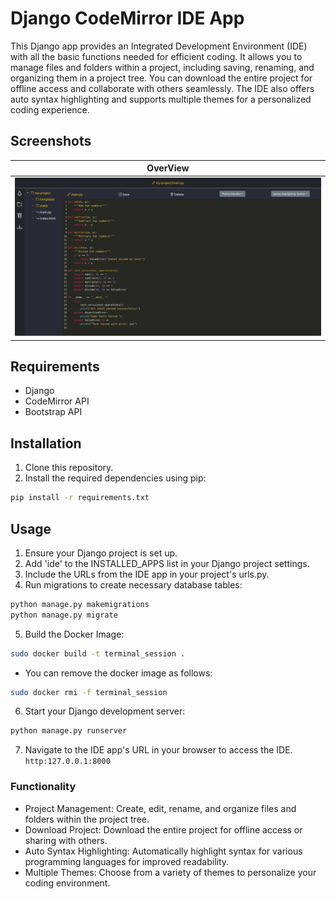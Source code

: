 # Django CodeMirror IDE App

This Django app provides an Integrated Development Environment (IDE) with all the basic functions needed for efficient
coding. It allows you to manage files and folders within a project, including saving, renaming, and organizing them in a
project tree. You can download the entire project for offline access and collaborate with others seamlessly. The IDE
also offers auto syntax highlighting and supports multiple themes for a personalized coding experience.

## Screenshots

| OverView                                            | 
|-----------------------------------------------------|
| <img src="./screenshots/overview.png" width="100%"> | 

## Requirements

- Django
- CodeMirror API
- Bootstrap API

## Installation

1. Clone this repository.
2. Install the required dependencies using pip:

```bash
pip install -r requirements.txt
```

## Usage

1. Ensure your Django project is set up.
2. Add 'ide' to the INSTALLED_APPS list in your Django project settings.
3. Include the URLs from the IDE app in your project's urls.py.
4. Run migrations to create necessary database tables:

```bash
python manage.py makemigrations
python manage.py migrate
```

5. Build the Docker Image:
```bash
sudo docker build -t terminal_session .
```
- You can remove the docker image as follows: 
```bash
sudo docker rmi -f terminal_session
```

6. Start your Django development server:
```bash
python manage.py runserver
```

7. Navigate to the IDE app's URL in your browser to access the IDE.
   `http:127.0.0.1:8000`

### Functionality
- Project Management: Create, edit, rename, and organize files and folders within the project tree.
- Download Project: Download the entire project for offline access or sharing with others.
- Auto Syntax Highlighting: Automatically highlight syntax for various programming languages for improved readability.
- Multiple Themes: Choose from a variety of themes to personalize your coding environment.